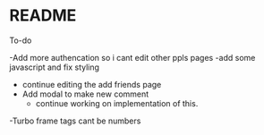 # README

To-do

-Add more authencation so i cant edit other ppls pages
-add some javascript and fix styling
- continue editing the add friends page
- Add modal to make new comment
  - continue working on implementation of this.

-Turbo frame tags cant be numbers